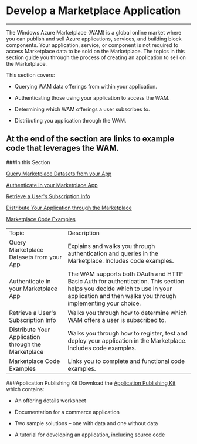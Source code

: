  
<properties 
   pageTitle="Develop A Marketplace Application" 
   description="How to Develop A Marketplace Application" 
   services="cloud-services" 
   documentationCenter="" 
   authors="kevinscharpenberg" 
   manager="manager-alias" 
   editor=""/>

<tags
   ms.service="marketplace"
   ms.devlang="na"
   ms.topic="article"
   ms.tgt_pltfrm="na"
   ms.workload="data-services" 
   ms.date="02/13/2015"
   ms.author="kevsch"/>
#  Develop a Marketplace Application
 -----------
The Windows Azure Marketplace (WAM) is a global online market where you can publish and sell Azure applications, services, and building block components. Your application, service, or component is not required to access Marketplace data to be sold on the Marketplace. The topics in this section guide you through the process of creating an application to sell on the Marketplace.

This section covers:

- Querying WAM data offerings from within your application.

- Authenticating those using your application to access the WAM.

- Determining which WAM offerings a user subscribes to.

- Distributing you application through the WAM.

At the end of the section are links to example code that leverages the WAM.
 -----------

###In this Section

[Query Marketplace Datasets from your App](./marketplace-data-market-query-marketplace-datasets-from-your-app.md)

[Authenticate in your Marketplace App](./marketplace-data-market-authenticate-in-your-marketplace-app.md)
 
[Retrieve a User's Subscription Info](./marketplace-data-market-retrieve-user-subscription-info.md)
 
[Distribute Your Application through the Marketplace](./marketplace-data-market-distribute-your-app.md)
 
[Marketplace Code Examples](./marketplace-data-market-marketplace-code-examples.md)

<table>

<tr><td>Topic</td><td>Description</td>
</tr>
  <tr>
<td>Query Marketplace Datasets from your App
</td><td>Explains and walks you through authentication and queries in the Marketplace. Includes code examples.

</td>
</tr><tr><td>Authenticate in your Marketplace App
</td><td>The WAM supports both OAuth and HTTP Basic Auth for authentication. This section helps you decide which to use in your application and then walks you through implementing your choice.

</td>
</tr><tr><td>Retrieve a User's Subscription Info
</td><td>Walks you through how to determine which WAM offers a user is subscribed to.


</td>
</tr><tr><td>Distribute Your Application through the Marketplace
</td><td>Walks you through how to register, test and deploy your application in the Marketplace. Includes code examples.

</td>
</tr><tr><td>Marketplace Code Examples
</td><td>Links you to complete and functional code examples.
</td>
</tr>
</table>


###Application Publishing Kit
Download the [Application Publishing Kit](http://go.microsoft.com/fwlink/?LinkId=221323) which contains:

- An offering details worksheet

- Documentation for a commerce application

- Two sample solutions – one with data and one without data

- A tutorial for developing an application, including source code

